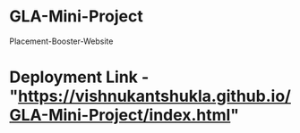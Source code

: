 # GLA-Mini-Project
Placement-Booster-Website 
# Deployment Link - "https://vishnukantshukla.github.io/GLA-Mini-Project/index.html"
